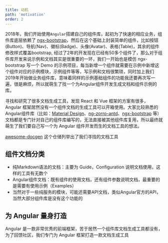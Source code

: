 ```yaml
---
title: 动机
path: 'motivation'
order: 2
---
```


2018年，我们开始使用`Angular`搭建自己的组件库，起初为了快速的相应业务，组件库底层依赖了 [ngx-bootstrap](https://github.com/valor-software/ngx-bootstrap)，然后在这个基础上封装简单的组件，比如按钮(Button)、导航(Nav)、徽标(Badge)、头像(Avatar)、表格(Table)，其余的组件修改样式覆盖bootstrap, 经过了2年的开发现在已经有50多个组件了，那么对于组件库开发来说示例和文档其实是很重要的一环，我们一开始也是模仿 ngx-bootstrap 写一个 Demo 的示例项目，每当新增一个组件就需要在示例中新增这个组件对应的示例模块，示例组件等等，写示例和文档很繁琐，同时加上我们2019年开始做业务组件库，意味着同样的示例基础组件的功能我还要再次写一遍，很是麻烦，所以就萌生了找一个为Angular组件开发生成文档和组件示例的库。

寻找和研究了很多文档生成工具，发现 React 和 Vue 框架的方案有很多，Angular 框架居然没有一个组件文档的生成工具可以开箱使用。大家比较熟悉的Angular组件库（比如：[Material Design](https://github.com/angular/components)、[ng-zorro-antd](https://github.com/NG-ZORRO/ng-zorro-antd)、[ngx-bootstrap](https://github.com/valor-software/ngx-bootstrap) 等）文档都是专门针对自己的组件库编写的，无法直接被其他组件库复用，所以最终就萌生了我们要自己写一个为 Angular 组件开发而生的文档工具的想法。


[awesome-docgen](https://github.com/why520crazy/awesome-docgen) 这个仓储列举出了我们寻找的文档工具

## 组件文档分类
- 纯Markdown语法的文档：主要为 Guide，Configuration 说明文档使用，这样的工具有无数个
- Angular组件文档：既有组件的使用文档，还有组件参数说明文档，最重要的是需要有使用示例（Examples）
- 当然对于一些纯服务的模块，可能还需要API文档，类似Angular官方的API，当然大部分组件库是没有这个功能的

## 为 Angular 量身打造

Angular 是一款非常优秀的前端框架，苦于居然一个组件库文档生成工具都没有，为了回馈社区，我们专门为 Angular 框架打造一款文档生成工具
